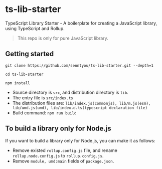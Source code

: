 # ts-lib-starter

TypeScript Library Starter - A boilerplate for creating a JavaScript library, using TypeScript and Rollup.

> This repo is only for pure JavaScript library.

## Getting started

```
git clone https://github.com/senntyou/ts-lib-starter.git --depth=1

cd ts-lib-starter

npm install
```

- Source directory is `src`, and distribution directory is `lib`.
- The entry file is `src/index.ts`
- The distribution files are: `lib/index.js(commonjs), lib/m.js(esm), lib/umd.js(umd), lib/index.d.ts(typescript declaration file)`
- Build command: `npm run build`

## To build a library only for Node.js

If you want to build a library only for Node.js, you can make it as follows:

- Remove existed `rollup.config.js` file, and rename `rollup.node.config.js` to `rollup.config.js`.
- Remove `module, umd:main` fields of `package.json`.
